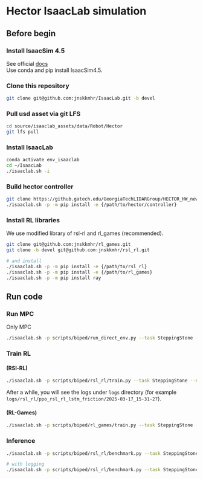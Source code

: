 # Hector IsaacLab simulation 

## Before begin

### Install IsaacSim 4.5
See official [docs](https://isaac-sim.github.io/IsaacLab/main/source/setup/installation/pip_installation.html#installing-isaac-sim) \
Use conda and pip install IsaacSim4.5. 

### Clone this repository
```bash
git clone git@github.com:jnskkmhr/IsaacLab.git -b devel 
```

### Pull usd asset via git LFS
```bash
cd source/isaaclab_assets/data/Robot/Hector
git lfs pull
```

### Install IsaacLab
```bash
conda activate env_isaaclab
cd ~/IsaacLab
./isaaclab.sh -i
```

### Build hector controller
```bash
git clone https://github.gatech.edu/GeorgiaTechLIDARGroup/HECTOR_HW_new.git -b feature/gait_param_reset_code
./isaaclab.sh -p -m pip install -e {/path/to/hector/controller}
```

### Install RL libraries
We use modified library of rsl-rl and rl_games (recommended). 
```bash
git clone git@github.com:jnskkmhr/rl_games.git
git clone -b devel git@github.com:jnskkmhr/rsl_rl.git

# and install
./isaaclab.sh -p -m pip install -e {/path/to/rsl_rl}
./isaaclab.sh -p -m pip install -e {/path/to/rl_games}
./isaaclab.sh -p -m pip install ray
```

## Run code

### Run MPC

Only MPC

```bash
./isaaclab.sh -p scripts/biped/run_direct_env.py --task SteppingStone --num_envs 1 --max_trials 10 --episode_length 20
```

### Train RL 

#### (RSl-RL)
```bash
./isaaclab.sh -p scripts/biped/rsl_rl/train.py --task SteppingStone --num_envs 32 --video --headless
```
After a while, you will see the logs under `logs` directory (for example `logs/rsl_rl/ppo_rsl_rl_lstm_friction/2025-03-17_15-31-27`). 

#### (RL-Games)
```bash
./isaaclab.sh -p scripts/biped/rl_games/train.py --task SteppingStone --num_envs 32 --video --headless
```

### Inference
```bash
./isaaclab.sh -p scripts/biped/rsl_rl/benchmark.py --task SteppingStone  --num_envs 5 --use_rl

# with logging
./isaaclab.sh -p scripts/biped/rsl_rl/benchmark.py --task SteppingStone  --num_envs 5 --use_rl --log
```